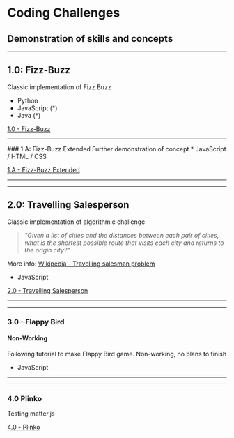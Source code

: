 # Coding Challenges
## Demonstration of skills and concepts
----
## 1.0: Fizz-Buzz
Classic implementation of Fizz Buzz
*   Python
*   JavaScript (*)
*   Java (*)

[1.0 - Fizz-Buzz](1_FizzBuzz)
<hr>
### 1.A: Fizz-Buzz Extended
Further demonstration of concept
*   JavaScript / HTML / CSS

[1.A - Fizz-Buzz Extended](1A_FizzBuzz_Extended)
<hr>
<hr>

## 2.0: Travelling Salesperson
Classic implementation of algorithmic challenge

>*"Given a list of cities and the distances between each pair of cities, what is the shortest possible route that visits each city and returns to the origin city?"*

More info: [Wikipedia - Travelling salesman problem](https://en.wikipedia.org/wiki/Travelling_salesman_problem)
*   JavaScript

[2.0 - Travelling Salesperson](2_TravellingSales)

<hr>
<hr>

### ~~3.0 - Flappy Bird~~
#### Non-Working
Following tutorial to make Flappy Bird game. Non-working, no plans to finish
*   JavaScript

<hr>
<hr>

### 4.0 Plinko
Testing matter.js

[4.0 - Plinko](4_Plinko)